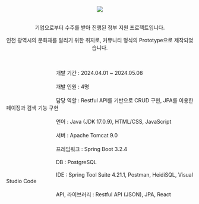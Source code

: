 <div align="center">
  <img src="https://github.com/user-attachments/assets/6c7cb64b-4c2c-484c-822f-ecf840de1bb5">  <br><br>
  <p>기업으로부터 수주를 받아 진행된 정부 지원 프로젝트입니다.</p>
  <p>인천 광역시의 문화재를 알리기 위한 취지로, 커뮤니티 형식의 Prototype으로 제작되었습니다.</p> <br><br>
</div>
&nbsp&nbsp&nbsp&nbsp&nbsp&nbsp&nbsp&nbsp&nbsp&nbsp&nbsp&nbsp&nbsp&nbsp&nbsp&nbsp&nbsp&nbsp&nbsp&nbsp&nbsp&nbsp&nbsp&nbsp&nbsp&nbsp&nbsp&nbsp&nbsp&nbsp&nbsp&nbsp&nbsp
개발 기간 : 2024.04.01 ~ 2024.05.08<br><br>
&nbsp&nbsp&nbsp&nbsp&nbsp&nbsp&nbsp&nbsp&nbsp&nbsp&nbsp&nbsp&nbsp&nbsp&nbsp&nbsp&nbsp&nbsp&nbsp&nbsp&nbsp&nbsp&nbsp&nbsp&nbsp&nbsp&nbsp&nbsp&nbsp&nbsp&nbsp&nbsp&nbsp
개발 인원 : 4명<br><br>
&nbsp&nbsp&nbsp&nbsp&nbsp&nbsp&nbsp&nbsp&nbsp&nbsp&nbsp&nbsp&nbsp&nbsp&nbsp&nbsp&nbsp&nbsp&nbsp&nbsp&nbsp&nbsp&nbsp&nbsp&nbsp&nbsp&nbsp&nbsp&nbsp&nbsp&nbsp&nbsp&nbsp
담당 역할 : Restful API를 기반으로 CRUD 구현, JPA를 이용한 페이징과 검색 기능 구현<br><br>
&nbsp&nbsp&nbsp&nbsp&nbsp&nbsp&nbsp&nbsp&nbsp&nbsp&nbsp&nbsp&nbsp&nbsp&nbsp&nbsp&nbsp&nbsp&nbsp&nbsp&nbsp&nbsp&nbsp&nbsp&nbsp&nbsp&nbsp&nbsp&nbsp&nbsp&nbsp&nbsp&nbsp
언어 : Java (JDK 17.0.9), HTML/CSS, JavaScript<br><br>
&nbsp&nbsp&nbsp&nbsp&nbsp&nbsp&nbsp&nbsp&nbsp&nbsp&nbsp&nbsp&nbsp&nbsp&nbsp&nbsp&nbsp&nbsp&nbsp&nbsp&nbsp&nbsp&nbsp&nbsp&nbsp&nbsp&nbsp&nbsp&nbsp&nbsp&nbsp&nbsp&nbsp
서버 : Apache Tomcat 9.0<br><br>
&nbsp&nbsp&nbsp&nbsp&nbsp&nbsp&nbsp&nbsp&nbsp&nbsp&nbsp&nbsp&nbsp&nbsp&nbsp&nbsp&nbsp&nbsp&nbsp&nbsp&nbsp&nbsp&nbsp&nbsp&nbsp&nbsp&nbsp&nbsp&nbsp&nbsp&nbsp&nbsp&nbsp
프레임워크 : Spring Boot 3.2.4<br><br>
&nbsp&nbsp&nbsp&nbsp&nbsp&nbsp&nbsp&nbsp&nbsp&nbsp&nbsp&nbsp&nbsp&nbsp&nbsp&nbsp&nbsp&nbsp&nbsp&nbsp&nbsp&nbsp&nbsp&nbsp&nbsp&nbsp&nbsp&nbsp&nbsp&nbsp&nbsp&nbsp&nbsp
DB : PostgreSQL<br><br>
&nbsp&nbsp&nbsp&nbsp&nbsp&nbsp&nbsp&nbsp&nbsp&nbsp&nbsp&nbsp&nbsp&nbsp&nbsp&nbsp&nbsp&nbsp&nbsp&nbsp&nbsp&nbsp&nbsp&nbsp&nbsp&nbsp&nbsp&nbsp&nbsp&nbsp&nbsp&nbsp&nbsp
IDE : Spring Tool Suite 4.21.1, Postman, HeidiSQL, Visual Studio Code<br><br>
&nbsp&nbsp&nbsp&nbsp&nbsp&nbsp&nbsp&nbsp&nbsp&nbsp&nbsp&nbsp&nbsp&nbsp&nbsp&nbsp&nbsp&nbsp&nbsp&nbsp&nbsp&nbsp&nbsp&nbsp&nbsp&nbsp&nbsp&nbsp&nbsp&nbsp&nbsp&nbsp&nbsp
API, 라이브러리 : Restful API (JSON), JPA, React
